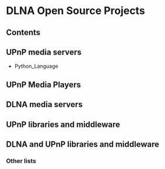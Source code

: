 # DLNA Open Source Projects
## Contents
## UPnP media servers
* Python_Language
## UPnP Media Players
## DLNA media servers
## UPnP libraries and middleware
## DLNA and UPnP libraries and middleware
### Other lists

